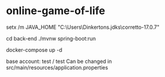 # online-game-of-life

setx /m JAVA_HOME "C:\Users\Dinkertons\.jdks\corretto-17.0.7"

cd back-end
./mvnw spring-boot:run

docker-compose up -d

base account: test / test
Can be changed in 
src/main/resources/application.properties
